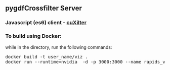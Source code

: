## pygdfCrossfilter Server

### Javascript (es6) client - [cuXilter](client_side)


### To build using Docker:

while in the directory, run the following commands:


<pre>
docker build -t user_name/viz .
docker run --runtime=nvidia  -d -p 3000:3000 --name rapids_viz -v /folder/with/data:/usr/src/app/node_server/uploads user_name/viz

</pre>
